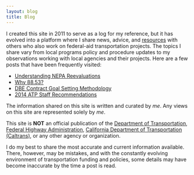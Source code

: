 ```yaml
---
layout: blog
title: Blog
---
```


I created this site in 2011 to serve as a log for my reference, but it has evolved into a platform where I share news, advice, and [resources][1] with others who also work on federal-aid transportation projects. The topics I share vary from local programs policy and procedure updates to my observations working with local agencies and their projects. Here are a few posts that have been frequently visited:

* [Understanding NEPA Reevaluations][2]
* [Why 88.53?][3]
* [DBE Contract Goal Setting Methodology][4]
* [2014 ATP Staff Recommendations][5]

The information shared on this site is written and curated by *me*. Any views on this site are represented solely by *me*.

This site is **NOT** an official publication of the [Department of Transportation][6], [Federal Highway Administration][7], [California Department of Transportation (Caltrans)][8], or any other agency or organization.

I do my best to share the most accurate and current information available. There, however, may be mistakes, and with the constantly evolving environment of transportation funding and policies, some details may have become inaccurate by the time a post is read.

[1]: /resources
[2]: /nepa-reevaluations.html
[3]: /why-88.53.html
[4]: /dbe-contract-goal-setting.html
[5]: /2014-atp-staff-recommendations.html
[6]: https://www.transportation.gov
[7]: http://www.fhwa.dot.gov
[8]: http://dot.ca.gov
